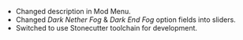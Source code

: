 - Changed description in Mod Menu.
- Changed *Dark Nether Fog* & *Dark End Fog* option fields into sliders.
- Switched to use Stonecutter toolchain for development.
